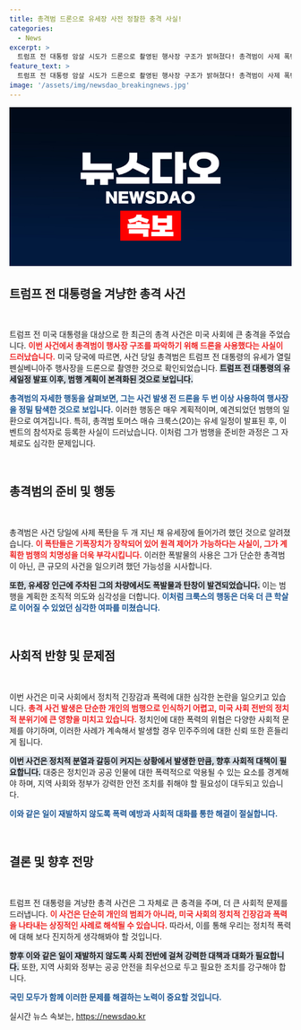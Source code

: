 ```yaml
---
title: 총격범 드론으로 유세장 사전 정찰한 충격 사실!
categories:
  - News
excerpt: >
  트럼프 전 대통령 암살 시도가 드론으로 촬영된 행사장 구조가 밝혀졌다! 총격범이 사제 폭탄까지 준비한 충격적인 전모, 그 배후엔 무엇이 있던 걸까?
feature_text: >
  트럼프 전 대통령 암살 시도가 드론으로 촬영된 행사장 구조가 밝혀졌다! 총격범이 사제 폭탄까지 준비한 충격적인 전모, 그 배후엔 무엇이 있던 걸까?
image: '/assets/img/newsdao_breakingnews.jpg'
---
```


<p><img src="/assets/img/newsdao_breakingnews.jpg" alt="firstkoreanews 속보" /></p>

<h2 data-ke-size="size26">트럼프 전 대통령을 겨냥한 총격 사건</h2>

<p data-ke-size="size16">&nbsp;</p>

<p>트럼프 전 미국 대통령을 대상으로 한 최근의 총격 사건은 미국 사회에 큰 충격을 주었습니다. <b><span style="color: #ee2323;">이번 사건에서 총격범이 행사장 구조를 파악하기 위해 드론을 사용했다는 사실이 드러났습니다.</span></b> 미국 당국에 따르면, 사건 당일 총격범은 트럼프 전 대통령의 유세가 열릴 펜실베니아주 행사장을 드론으로 촬영한 것으로 확인되었습니다. <b><span style="background-color: #21538527;">트럼프 전 대통령의 유세일정 발표 이후, 범행 계획이 본격화된 것으로 보입니다.</span></b></p>

<p><b><span style="color: #1a5490;">총격범의 자세한 행동을 살펴보면, 그는 사건 발생 전 드론을 두 번 이상 사용하여 행사장을 정밀 탐색한 것으로 보입니다.</span></b> 이러한 행동은 매우 계획적이며, 예견되었던 범행의 일환으로 여겨집니다. 특히, 총격범 토머스 매슈 크룩스(20)는 유세 일정이 발표된 후, 이벤트의 참석자로 등록한 사실이 드러났습니다. 이처럼 그가 범행을 준비한 과정은 그 자체로도 심각한 문제입니다.</p>

<p data-ke-size="size16">&nbsp;</p>

<h2 data-ke-size="size26">총격범의 준비 및 행동</h2>

<p data-ke-size="size16">&nbsp;</p>

<p>총격범은 사건 당일에 사제 폭탄을 두 개 지닌 채 유세장에 들어가려 했던 것으로 알려졌습니다. <b><span style="color: #ee2323;">이 폭탄들은 기폭장치가 장착되어 있어 원격 제어가 가능하다는 사실이, 그가 계획한 범행의 치명성을 더욱 부각시킵니다.</span></b> 이러한 폭발물의 사용은 그가 단순한 총격범이 아닌, 큰 규모의 사건을 일으키려 했던 가능성을 시사합니다. </p>

<p><b><span style="background-color: #21538527;">또한, 유세장 인근에 주차된 그의 차량에서도 폭발물과 탄창이 발견되었습니다.</span></b> 이는 범행을 계획한 조직적 의도와 심각성을 더합니다. <b><span style="color: #1a5490;">이처럼 크룩스의 행동은 더욱 더 큰 학살로 이어질 수 있었던 심각한 여파를 미쳤습니다.</span></b> </p>

<p data-ke-size="size16">&nbsp;</p>

<h2 data-ke-size="size26">사회적 반향 및 문제점</h2>

<p data-ke-size="size16">&nbsp;</p>

<p>이번 사건은 미국 사회에서 정치적 긴장감과 폭력에 대한 심각한 논란을 일으키고 있습니다. <b><span style="color: #ee2323;">총격 사건 발생은 단순한 개인의 범행으로 인식하기 어렵고, 미국 사회 전반의 정치적 분위기에 큰 영향을 미치고 있습니다.</span></b> 정치인에 대한 폭력의 위협은 다양한 사회적 문제를 야기하며, 이러한 사례가 계속해서 발생할 경우 민주주의에 대한 신뢰 또한 흔들리게 됩니다.</p>

<p><b><span style="background-color: #21538527;">이번 사건은 정치적 분열과 갈등이 커지는 상황에서 발생한 만큼, 향후 사회적 대책이 필요합니다.</span></b> 대중은 정치인과 공공 인물에 대한 폭력적으로 악용될 수 있는 요소를 경계해야 하며, 지역 사회와 정부가 강력한 안전 조치를 취해야 할 필요성이 대두되고 있습니다. </p>

<p><b><span style="color: #1a5490;">이와 같은 일이 재발하지 않도록 폭력 예방과 사회적 대화를 통한 해결이 절실합니다.</span></b> </p>

<p data-ke-size="size16">&nbsp;</p>

<h2 data-ke-size="size26">결론 및 향후 전망</h2>

<p data-ke-size="size16">&nbsp;</p>

<p>트럼프 전 대통령을 겨냥한 총격 사건은 그 자체로 큰 충격을 주며, 더 큰 사회적 문제를 드러냅니다. <b><span style="color: #ee2323;">이 사건은 단순히 개인의 범죄가 아니라, 미국 사회의 정치적 긴장감과 폭력을 나타내는 상징적인 사례로 해석될 수 있습니다.</span></b> 따라서, 이를 통해 우리는 정치적 폭력에 대해 보다 진지하게 생각해봐야 할 것입니다.</p>

<p><b><span style="background-color: #21538527;">향후 이와 같은 일이 재발하지 않도록 사회 전반에 걸쳐 강력한 대책과 대화가 필요합니다.</span></b> 또한, 지역 사회와 정부는 공공 안전을 최우선으로 두고 필요한 조치를 강구해야 합니다. </p>

<p><b><span style="color: #1a5490;">국민 모두가 함께 이러한 문제를 해결하는 노력이 중요할 것입니다.</span></b> </p>
실시간 뉴스 속보는, <a href="https://newsdao.kr" rel="dofollow">https://newsdao.kr</a>


